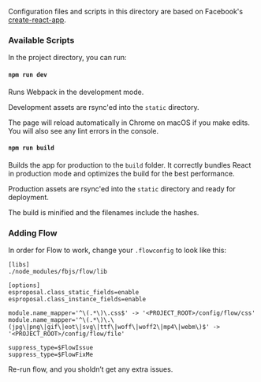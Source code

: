Configuration files and scripts in this directory are based on Facebook's
[create-react-app](https://github.com/facebookincubator/create-react-app).

### Available Scripts

In the project directory, you can run:

#### `npm run dev`

Runs Webpack in the development mode.

Development assets are rsync'ed into the `static` directory.

The page will reload automatically in Chrome on macOS if you make edits.
You will also see any lint errors in the console.

#### `npm run build`

Builds the app for production to the `build` folder.
It correctly bundles React in production mode and optimizes the build for the best performance.

Production assets are rsync'ed into the `static` directory and ready for deployment.

The build is minified and the filenames include the hashes.

### Adding Flow

In order for Flow to work, change your `.flowconfig` to look like this:

```
[libs]
./node_modules/fbjs/flow/lib

[options]
esproposal.class_static_fields=enable
esproposal.class_instance_fields=enable

module.name_mapper='^\(.*\)\.css$' -> '<PROJECT_ROOT>/config/flow/css'
module.name_mapper='^\(.*\)\.\(jpg\|png\|gif\|eot\|svg\|ttf\|woff\|woff2\|mp4\|webm\)$' -> '<PROJECT_ROOT>/config/flow/file'

suppress_type=$FlowIssue
suppress_type=$FlowFixMe
```

Re-run flow, and you sholdn’t get any extra issues.
